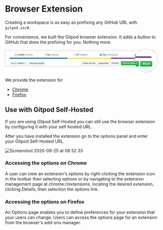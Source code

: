 # Browser Extension

Creating a workspace is as easy as prefixing any GitHub URL with `gitpod.io/#`.

For convenience, we built the Gitpod browser extension. It adds a button to GitHub that does the
prefixing for you. Nothing more.

![Browser Extension](images/browser-extension-lense.png)

We provide the extension for
  - [Chrome](https://chrome.google.com/webstore/detail/gitpod-online-ide/dodmmooeoklaejobgleioelladacbeki)
  - [Firefox](https://addons.mozilla.org/en-GB/firefox/addon/gitpod/).

## Use with Gitpod Self-Hosted

If you are using Gitpod Self-Hosted you can still use the browser extension by configuring it with your self-hosted URL.

After you have installed the extension go to the options panel and enter your Gitpod Self-Hosted URL.

<img width="461" alt="Screenshot 2020-08-25 at 08 52 33" src="https://user-images.githubusercontent.com/372735/91141921-57ce6c80-e6b0-11ea-92e2-8e3a624bb87e.png">

### Accessing the options on Chrome

A user can view an extension's options by right-clicking the extension icon in the toolbar then selecting options or by navigating to the extension management page at chrome://extensions, locating the desired extension, clicking Details, then selection the options link.

### Accessing the options on Firefox

An Options page enables you to define preferences for your extension that your users can change. Users can access the options page for an extension from the browser's add-ons manager.